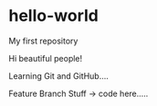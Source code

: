 # hello-world
My first repository

Hi beautiful people! 

Learning Git and GitHub....

Feature Branch Stuff -> code here.....
